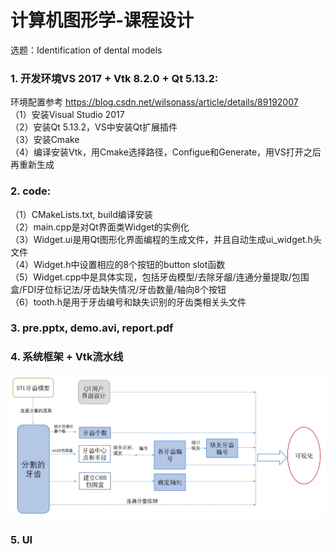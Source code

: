 # 计算机图形学-课程设计  
选题：Identification of dental models  
### 1. 开发环境VS 2017 + Vtk 8.2.0 + Qt 5.13.2:   
环境配置参考 https://blog.csdn.net/wilsonass/article/details/89192007  
（1）安装Visual Studio 2017  
（2）安装Qt 5.13.2，VS中安装Qt扩展插件  
（3）安装Cmake  
（4）编译安装Vtk，用Cmake选择路径，Configue和Generate，用VS打开之后再重新生成
### 2. code: 
（1）CMakeLists.txt, build编译安装  
（2）main.cpp是对Qt界面类Widget的实例化  
（3）Widget.ui是用Qt图形化界面编程的生成文件，并且自动生成ui_widget.h头文件  
（4）Widget.h中设置相应的8个按钮的button slot函数  
（5）Widget.cpp中是具体实现，包括牙齿模型/去除牙龈/连通分量提取/包围盒/FDI牙位标记法/牙齿缺失情况/牙齿数量/轴向8个按钮  
（6）tooth.h是用于牙齿编号和缺失识别的牙齿类相关头文件
### 3. pre.pptx, demo.avi, report.pdf  
### 4. 系统框架 + Vtk流水线  
![image](https://github.com/fjygf/-/blob/master/img/1-系统框架.png)
### 5. UI  

